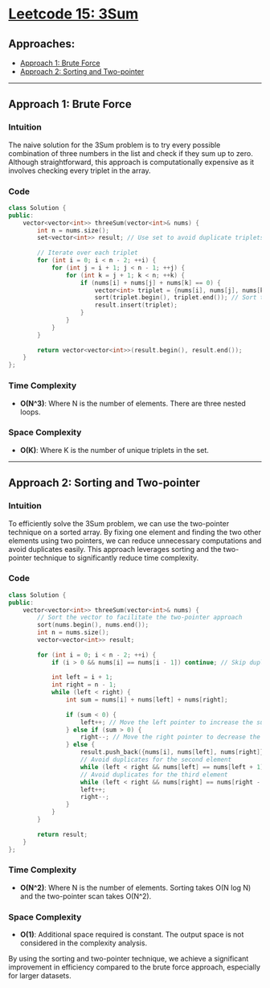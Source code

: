 # [Leetcode 15: 3Sum](https://leetcode.com/problems/3sum/)

## Approaches:
- [Approach 1: Brute Force](#approach-1-brute-force)
- [Approach 2: Sorting and Two-pointer](#approach-2-sorting-and-two-pointer)

---

## Approach 1: Brute Force

### Intuition
The naive solution for the 3Sum problem is to try every possible combination of three numbers in the list and check if they sum up to zero. Although straightforward, this approach is computationally expensive as it involves checking every triplet in the array.

### Code

```cpp
class Solution {
public:
    vector<vector<int>> threeSum(vector<int>& nums) {
        int n = nums.size();
        set<vector<int>> result; // Use set to avoid duplicate triplets
        
        // Iterate over each triplet
        for (int i = 0; i < n - 2; ++i) {
            for (int j = i + 1; j < n - 1; ++j) {
                for (int k = j + 1; k < n; ++k) {
                    if (nums[i] + nums[j] + nums[k] == 0) {
                        vector<int> triplet = {nums[i], nums[j], nums[k]};
                        sort(triplet.begin(), triplet.end()); // Sort to avoid duplicates
                        result.insert(triplet);
                    }
                }
            }
        }
        
        return vector<vector<int>>(result.begin(), result.end());
    }
};
```

### Time Complexity
- **O(N^3)**: Where N is the number of elements. There are three nested loops.
  
### Space Complexity
- **O(K)**: Where K is the number of unique triplets in the set.

---

## Approach 2: Sorting and Two-pointer

### Intuition
To efficiently solve the 3Sum problem, we can use the two-pointer technique on a sorted array. By fixing one element and finding the two other elements using two pointers, we can reduce unnecessary computations and avoid duplicates easily. This approach leverages sorting and the two-pointer technique to significantly reduce time complexity.

### Code

```cpp
class Solution {
public:
    vector<vector<int>> threeSum(vector<int>& nums) {
        // Sort the vector to facilitate the two-pointer approach
        sort(nums.begin(), nums.end());
        int n = nums.size();
        vector<vector<int>> result;
        
        for (int i = 0; i < n - 2; ++i) {
            if (i > 0 && nums[i] == nums[i - 1]) continue; // Skip duplicate elements
            
            int left = i + 1;
            int right = n - 1;
            while (left < right) {
                int sum = nums[i] + nums[left] + nums[right];
                
                if (sum < 0) {
                    left++; // Move the left pointer to increase the sum
                } else if (sum > 0) {
                    right--; // Move the right pointer to decrease the sum
                } else {
                    result.push_back({nums[i], nums[left], nums[right]});
                    // Avoid duplicates for the second element
                    while (left < right && nums[left] == nums[left + 1]) left++;
                    // Avoid duplicates for the third element
                    while (left < right && nums[right] == nums[right - 1]) right--;
                    left++;
                    right--;
                }
            }
        }
        
        return result;
    }
};
```

### Time Complexity
- **O(N^2)**: Where N is the number of elements. Sorting takes O(N log N) and the two-pointer scan takes O(N^2).

### Space Complexity
- **O(1)**: Additional space required is constant. The output space is not considered in the complexity analysis.

By using the sorting and two-pointer technique, we achieve a significant improvement in efficiency compared to the brute force approach, especially for larger datasets.

